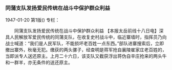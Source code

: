 ### 同蒲支队发扬爱民传统在战斗中保护群众利益

1947-01-20
第1版()
专栏：

　　同蒲支队发扬爱民传统在战斗中保护群众利益
    【本报太岳前线十八日电】深具人民解放军爱民传统的同蒲支队，在收复史村战斗中，临近寨墙时，指挥员乃向战士喊道：“我们是人民军队，不能损坏老百姓一点东西。”部队进寨搜索后，立即撤出寨外，秋毫无犯。缴获的两头骡子，经查明是蒋军抢自襄陵崔家庄老百姓的，当即派专人送还原主。上月二十六日，该支队又截获浮出蒋伪自辛庄抢来的两头牛和一群羊，亦无条件的送还原主。

